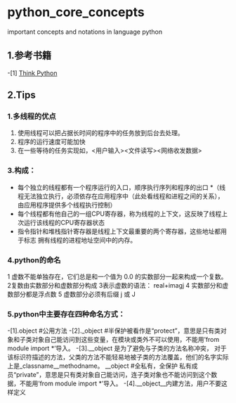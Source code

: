 # python_core_concepts
important concepts and notations in language python

## 1.参考书籍
-[1] [Think Python](https://greenteapress.com/wp/think-python-2e/)

## 2.Tips
### 1.多线程的优点
1. 使用线程可以把占据长时间的程序中的任务放到后台去处理。
2. 程序的运行速度可能加快
3. 在一些等待的任务实现如，<用户输入><文件读写><网络收发数据>
### 3.构成：
* 每个独立的线程都有一个程序运行的入口，顺序执行序列和程序的出口
*（线程无法独立执行，必须依存在应用程序中（此处看线程和进程之间的关系），由应用程序提供多个线程执行控制）
* 每个线程都有他自己的一组CPU寄存器，称为线程的上下文，这反映了线程上次运行该线程的CPU寄存器状态
* 指令指针和堆栈指针寄存器是线程上下文最重要的两个寄存器，这些地址都用于标志
拥有线程的进程地址空间中的内存。
### 4.python的命名
1 虚数不能单独存在，它们总是和一个值为 0.0 的实数部分一起来构成一个复数。
2复数由实数部分和虚数部分构成
3表示虚数的语法： real+imagj
4 实数部分和虚数部分都是浮点数
5 虚数部分必须有后缀 j 或 J
### 5.python中主要存在四种命名方式：
-[1].object #公用方法
-[2]._object #半保护被看作是“protect”，意思是只有类对象和子类对象自己能访问到这些变量，在模块或类外不可以使用，不能用’from module import *’导入。
-[3].__object 是为了避免与子类的方法名称冲突， 对于该标识符描述的方法，父类的方法不能轻易地被子类的方法覆盖，他们的名字实际上是_classname__methodname。
__object  #全私有，全保护
私有成员“private”，意思是只有类对象自己能访问，连子类对象也不能访问到这个数据，不能用’from module import *’导入。
-[4].__object__内建方法，用户不要这样定义
